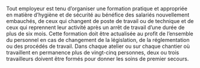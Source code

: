 Tout employeur est tenu d’organiser une formation pratique et appropriée en matière d’hygiène et de sécurité au bénéfice des salariés nouvellement embauchés, de ceux qui changent de poste de travail ou de technique et de ceux qui reprennent leur activité après un arrêt de travail d’une durée de plus de six mois.
Cette formation doit être actualisée au profit de l’ensemble du personnel en cas de changement de la législation, de la réglementation ou des procédés de travail.
Dans chaque atelier ou sur chaque chantier où travaillent en permanence plus de vingt-cinq personnes, deux ou trois travailleurs doivent être formés pour donner les soins de premier secours.